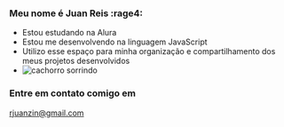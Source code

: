 ### Meu nome é Juan Reis :rage4:

- Estou estudando na Alura
- Estou me desenvolvendo na linguagem JavaScript
- Utilizo esse espaço para minha organização e compartilhamento dos meus projetos desenvolvidos
- ![cachorro sorrindo](https://tenor.com/pt-BR/view/funny-dogs-cute-smile-gif-10222299)

### Entre em contato comigo em 
rjuanzin@gmail.com
